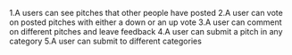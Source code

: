 1.A users can see pitches that other people have posted
2.A user can vote on posted pitches with either a down or an up vote
3.A user can comment on different pitches and leave feedback
4.A user can submit a pitch in any category
5.A user can submit to different categories
